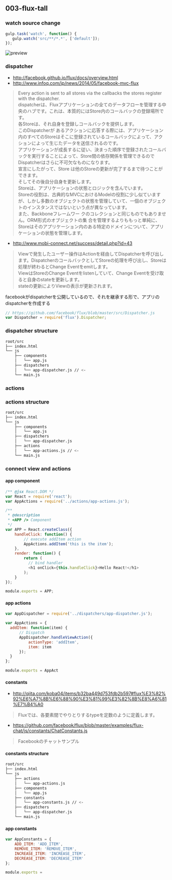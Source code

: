 ## 003-flux-tall

### watch source change

```javascript
gulp.task('watch', function() {
   gulp.watch('src/**/*.*', ['default']);
});
```

![preview](http://facebook.github.io/flux/img/flux-simple-f8-diagram-with-client-action-1300w.png)

### dispatcher

- http://facebook.github.io/flux/docs/overview.html
- http://www.infoq.com/jp/news/2014/05/facebook-mvc-flux
> Every action is sent to all stores via the callbacks the stores register with the dispatcher.<br>
> dispatcherは、Fluxアプリケーションの全てのデータフローを管理する中央のハブです。これは、本質的にはStore内のコールバックの登録場所です。<br>
> 各Storeは、それ自身を登録しコールバックを提供します。<br>
> このDispatcherが あるアクションに応答する際には、アプリケーション内のすべてのStoreはそこに登録されているコールバックによって、アクションによって生じたデータを送信されるのです。<br>
> アプリケーションが成長するに従い、決まった順序で登録されたコールバックを実行することによって、Store間の依存関係を管理できるのでDispatcherはさらに不可欠なものになります。<br>
> 宣言にしたがって、Store は他のStoreの更新が完了するまで待つことができます。<br>
> そしてその後自分自身を更新します。<br>
> Storeは、アプリケーションの状態とロジックを含んでいます。<br>
> Storeの役割は、古典的なMVCにおけるModelの役割に少し似ていますが、しかし多数のオブジェクトの状態を管理していて、一個のオブジェクトのインスタンスではないという点が異なっています。<br>
> また、Backboneフレームワー クのコレクションと同じものでもありません。ORM形式のオブジェクトの集 合を管理するよりももっと単純に、Storeはそのアプリケーション内のある特定のドメインについて、アプリケーションの状態を管理します。<br>

- http://www.mobi-connect.net/success/detail.php?id=43
> Viewで発生したユーザー操作はActionを経由してDispatcherを呼び出します。DispatcherのコールバックとしてStoreの処理を呼び出し、Storeは処理が終わるとChange Eventをemitします。<br>
> ViewはStoreのChange Eventをlistenしていて、Change Eventを受け取ると自身のstateを更新します。<br>
> stateの更新によりViewの表示が更新されます。


facebookがdispatcherを公開しているので、それを継承する形で、アプリのdispatcherを作成する

```javascript
// https://github.com/facebook/flux/blob/master/src/Dispatcher.js
var Dispatcher = require('flux').Dispatcher;
```

### dispatcher structure

```bash
root/src
├── index.html
└── js
    ├── components
    │   └── app.js
    ├── dispatchers
    │   └── app-dispatcher.js // <-
    └── main.js

```

### actions

### actions structure

```bash
root/src
├── index.html
└── js
    ├── components
    │   └── app.js
    ├── dispatchers
    │   └── app-dispatcher.js
    ├── actions
    │   └── app-actions.js // <-
    └── main.js

```

### connect view and actions

#### app component

```javascript
/** @jsx React.DOM */
var React = require('react');
var AppActions = require('../actions/app-actions.js');

/**
 * @description
 * <APP /> Component
 */
var APP = React.createClass({
    handleClick: function() {
        // execute addItem action
        AppActions.addItem('this is the item');
    },
    render: function() {
        return (
          // bind handler
          <h1 onClick={this.handleClick}>Hello React!</h1>
        );
    }
});

module.exports = APP;

```

#### app actions

```javascript
var AppDispatcher = require('../dispatchers/app-dispatcher.js');

var AppActions = {
  addItem: function(item) {
      // Dispatch
      AppDispatcher.handleViewAction({
          actionType: 'addItem',
          item: item
      });
  }
};

module.exports = AppAct
```

#### constants

- http://qiita.com/koba04/items/b32ba449d753fdb2b597#flux%E3%82%92%E6%A7%8B%E6%88%90%E3%81%99%E3%82%8B%E8%A6%81%E7%B4%A0
> Fluxでは、各要素間でやりとりするtypeを定数のように定義します。


- https://github.com/facebook/flux/blob/master/examples/flux-chat/js/constants/ChatConstants.js
> Facebookのチャットサンプル

#### constants structure

```bash
root/src
├── index.html
└── js
    ├── actions
    │   └── app-actions.js
    ├── components
    │   └── app.js
    ├── constants
    │   └── app-constants.js // <-
    ├── dispatchers
    │   └── app-dispatcher.js
    └── main.js

```

#### app constants

```javascript
var AppConstants = {
    ADD_ITEM: 'ADD_ITEM',
    REMOVE_ITEM: 'REMOVE_ITEM',
    INCREASE_ITEM: 'INCREASE_ITEM',
    DECREASE_ITEM: 'DECREASE_ITEM'
};

module.exports =
```
